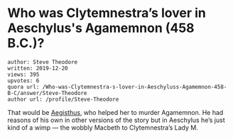 # Who was Clytemnestra’s lover in Aeschylus's Agamemnon (458 B.C.)?

	author: Steve Theodore
	written: 2019-12-20
	views: 395
	upvotes: 6
	quora url: /Who-was-Clytemnestra-s-lover-in-Aeschyluss-Agamemnon-458-B-C/answer/Steve-Theodore
	author url: /profile/Steve-Theodore


That would be [Aegisthus](https://en.m.wikipedia.org/wiki/Aegisthus), who helped her to murder Agamemnon. He had reasons of his own in other versions of the story but in Aeschylus he’s just kind of a wimp — the wobbly Macbeth to Clytemnestra’s Lady M.


